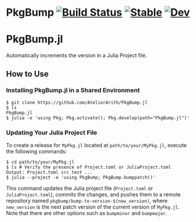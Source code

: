 # PkgBump [![Build Status](https://github.com/atelierarith/PkgBump.jl/actions/workflows/CI.yml/badge.svg?branch=main)](https://github.com/atelierarith/PkgBump.jl/actions/workflows/CI.yml?query=branch%3Amain) [![Stable](https://img.shields.io/badge/docs-stable-blue.svg)](https://atelierarith.github.io/PkgBump.jl/stable/) [![Dev](https://img.shields.io/badge/docs-dev-blue.svg)](https://atelierarith.github.io/PkgBump.jl/dev/)
# PkgBump.jl

Automatically increments the version in a Julia Project file.

## How to Use

### Installing PkgBump.jl in a Shared Environment

```console
$ git clone https://github.com/AtelierArith/PkgBump.jl
$ ls
PkgBump.jl
$ julia -e 'using Pkg; Pkg.activate(); Pkg.develop(path="PkgBump.jl")'
```

### Updating Your Julia Project File

To create a release for `MyPkg.jl` located at `path/to/your/MyPkg.jl`, execute the following commands:

```console
$ cd path/to/your/MyPkg.jl
$ ls # Verify the presence of Project.toml or JuliaProject.toml
Output: Project.toml src test ...
$ julia --project -e 'using PkgBump; PkgBump.bumppatch()'
```

This command updates the Julia project file (`Project.toml` or `JuliaProject.toml`), commits the changes, and pushes them to a remote repository named `pkgbump/bump-to-version-$(new_version)`, where `new_version` is the next patch version of the current version of `MyPkg.jl`. Note that there are other options such as `bumpminor` and `bumpmajor`.

